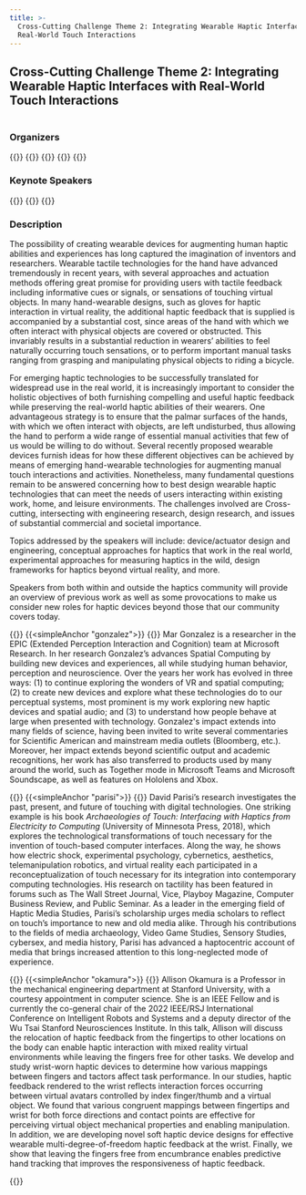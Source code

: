 ```yaml
---
title: >-
  Cross-Cutting Challenge Theme 2: Integrating Wearable Haptic Interfaces with
  Real-World Touch Interactions
---
```

## Cross-Cutting Challenge Theme 2: Integrating Wearable Haptic Interfaces with Real-World Touch Interactions

<hr style="height:2px; visibility:hidden;" />


### Organizers
{{<organizerFlex>}}
  {{<cccOrganizer imFile="/img/hs2022_CCC-Lopes.png" imWidth="100%" name="Pedro Lopes" webpage="https://lab.plopes.org/" affiliation="University of Chicago">}}
  {{<cccOrganizer imFile="/img/hs2022_CCC-Visell.png" imWidth="100%" name="Yon Visell" webpage="http://www.re-touch-lab.com/" affiliation="University of California, Santa Barbara">}}
{{</organizerFlex>}}
{{<simpleLineBreak>}}

### Keynote Speakers
{{<cccSpeaker imFile="/img/hs2022_CCC-Gonzalez.png" ref="#gonzalez" cropPos="70% 0%" name="Mar Gonzalez" affiliation="Microsoft Research" keynote="Hand-Object Interactions to Drive Haptic Research">}}
{{<cccSpeaker imFile="/img/hs2022_CCC-Parisi.png" ref="#parisi" name="David Parisi" affiliation="College of Charleston" keynote="Archaeologies of Touch: Interfacing with Haptics from Electricity to Computing">}}
{{<cccSpeaker imFile="/img/hs2022_CCC-Okamura.png" ref="#okamura" name="Allison M. Okamura" affiliation="Stanford University (with contributions from Jasmin Palmer, Mine Sarac, Zhenishbek Zhakypov, and M. Salvato)" keynote="Integrating Wearable Haptic Interfaces with Real-World Touch Interactions">}}

<!--
* **Mar Gonzalez** (Microsoft Research), Hand-Object Interactions to Drive Haptic Research
* **David Parisi** (College of Charleston), Archaeologies of Touch: Interfacing with Haptics from Electricity to Computing

![](/img/CCC2-Speakers.jpg "CCC2 Speakers")

<div class="keynoteSpeaker">
    <img class="croppedGonzalez" src="/img/hs2022_CCC-Gonzalez.png">
    <p style="padding-left:330px;padding-top:5%"> <span style="color:grey; "> Keynote: </span> <br> <span style="font-weight:bold"> Hand-Object Interactions to Drive Haptic Research </span></p>
    <p style="padding-left:330px"> <span style="color:grey"> Speaker: </span> <br> <span style="font-weight:bold"> Mar Gonzalez </span> (Microsoft Research) </p>
</div>
<div style="clear:both"></div>
<div class="keynoteSpeaker">
    <img class="croppedParisi" src="/img/hs2022_CCC-Parisi.png">
    <p style="padding-left:330px;padding-top:5%"> <span style="color:grey"> Keynote: </span> <br> <span style="font-weight:bold"> Archaeologies of Touch: Interfacing with Haptics from Electricity to Computing </span> </p>
    <p style="padding-left:330px"> <span style="color:grey"> Speaker: </span> <br> <span style="font-weight:bold"> David Parisi </span> (College of Charleston) </p>
</div>
<div style="clear:both"></div>

* **[Pedro Lopes](https://lab.plopes.org/)** - University of Chicago
* **[Yon Visell](http://www.re-touch-lab.com/)** - University of California, Santa Barbara

{{<insertImage imFile="/img/hs2022_CCC2_Organizers.jpg" imWidth="50%">}}
-->

### Description
The possibility of creating wearable devices for augmenting human haptic abilities and experiences has long captured the imagination of inventors and researchers. Wearable tactile technologies for the hand have advanced tremendously in recent years, with several approaches and actuation methods offering great promise for providing users with tactile feedback including informative cues or signals, or sensations of touching virtual objects. In many hand-wearable designs, such as gloves for haptic interaction in virtual reality, the additional haptic feedback that is supplied is accompanied by a substantial cost, since areas of the hand with which we often interact with physical objects are covered or obstructed. This invariably results in a substantial reduction in wearers’ abilities to feel naturally occurring touch sensations, or to perform important manual tasks ranging from grasping and manipulating physical objects to riding a bicycle.

For emerging haptic technologies to be successfully translated for widespread use in the real world, it is increasingly important to consider the holistic objectives of both furnishing compelling and useful haptic feedback while preserving the real-world haptic abilities of their wearers. One advantageous strategy is to ensure that the palmar surfaces of the hands, with which we often interact with objects, are left undisturbed, thus allowing the hand to perform a wide range of essential manual activities that few of us would be willing to do without. Several recently proposed wearable devices furnish ideas for how these different objectives can be achieved by means of emerging hand-wearable technologies for augmenting manual touch interactions and activities. Nonetheless, many fundamental questions remain to be answered concerning how to best design wearable haptic technologies that can meet the needs of users interacting within existing work, home, and leisure environments. The challenges involved are Cross-cutting, intersecting with engineering research, design research, and issues of substantial commercial and societal importance.

Topics addressed by the speakers will include: device/actuator design and engineering, conceptual approaches for haptics that work in the real world, experimental approaches for measuring haptics in the wild, design frameworks for haptics beyond virtual reality, and more.

Speakers from both within and outside the haptics community will provide an overview of previous work as well as some provocations to make us consider new roles for haptic devices beyond those that our community covers today.

{{<simpleLineBreak>}}
{{<simpleAnchor "gonzalez">}}
{{<cccDescription title="Hand-Object Interactions to Drive Haptics Research" webpage="https://www.microsoft.com/en-us/research/people/margon/" name="Mar Gonzalez" affiliation="Microsoft Research, USA" biotitle="Bio">}}
Mar Gonzalez is a researcher in the EPIC (Extended Perception Interaction and Cognition) team at Microsoft Research. In her research Gonzalez’s advances Spatial Computing by building new devices and experiences, all while studying human behavior, perception and neuroscience. Over the years her work has evolved in three ways: (1) to continue exploring the wonders of VR and spatial computing; (2) to create new devices and explore what these technologies do to our perceptual systems, most prominent is my work exploring new haptic devices and spatial audio; and (3) to understand how people behave at large when presented with technology. Gonzalez's impact extends into many fields of science, having been invited to write several commentaries for Scientific American and mainstream media outlets (Bloomberg, etc.). Moreover, her impact extends beyond scientific output and academic recognitions, her work has also transferred to products used by many around the world, such as Together mode in Microsoft Teams and Microsoft Soundscape, as well as features on Hololens and Xbox.

{{<simpleLineBreak>}}
{{<simpleAnchor "parisi">}}
{{<cccDescription title="Wearable Haptics as a Cultural Challenge" webpage="https://communication.cofc.edu/about/faculty-staff-listing/parisi-david.php" name="David Parisi" affiliation="College of Charleston, USA" biotitle="Bio">}}
David Parisi’s research investigates the past, present, and future of touching with digital technologies. One striking example is his book _Archaeologies of Touch: Interfacing with Haptics from Electricity to Computing_ (University of Minnesota Press, 2018), which explores the technological transformations of touch necessary for the invention of touch-based computer interfaces. Along the way, he shows how electric shock, experimental psychology, cybernetics, aesthetics, telemanipulation robotics, and virtual reality each participated in a reconceptualization of touch necessary for its integration into contemporary computing technologies. His research on tactility has been featured in forums such as The Wall Street Journal, Vice, Playboy Magazine, Computer Business Review, and Public Seminar. As a leader in the emerging field of Haptic Media Studies, Parisi’s scholarship urges media scholars to reflect on touch’s importance to new and old media alike. Through his contributions to the fields of media archaeology, Video Game Studies, Sensory Studies, cybersex, and media history, Parisi has advanced a haptocentric account of media that brings increased attention to this long-neglected mode of experience.

{{<simpleLineBreak>}}
{{<simpleAnchor "okamura">}}
{{<cccDescription title="Opportunities and Challenges for Re-Located Haptic Feedback" webpage="https://charm.stanford.edu/Main/AllisonOkamura" name="Allison M. Okamura" affiliation="Stanford University, USA" extra="(with contributions from Jasmin Palmer, Mine Sarac, Zhenishbek Zhakypov, and M. Salvato)" biotitle="Bio and Synopsis">}}
Allison Okamura is a Professor in the mechanical engineering department at Stanford University, with a courtesy appointment in computer science. She is an IEEE Fellow and is currently the co-general chair of the 2022 IEEE/RSJ International Conference on Intelligent Robots and Systems and a deputy director of the Wu Tsai Stanford Neurosciences Institute. In this talk, Allison will discuss the relocation of haptic feedback from the fingertips to other locations on the body can enable haptic interaction with mixed reality virtual environments while leaving the fingers free for other tasks. We develop and study wrist-worn haptic devices to determine how various mappings between fingers and tactors affect task performance. In our studies, haptic feedback rendered to the wrist reflects interaction forces occurring between virtual avatars controlled by index finger/thumb and a virtual object. We found that various congruent mappings between fingertips and wrist for both force directions and contact points are effective for perceiving virtual object mechanical properties and enabling manipulation. In addition, we are developing novel soft haptic device designs for effective wearable multi-degree-of-freedom haptic feedback at the wrist. Finally, we show that leaving the fingers free from encumbrance enables predictive hand tracking that improves the responsiveness of haptic feedback.

{{<simpleBR>}}
